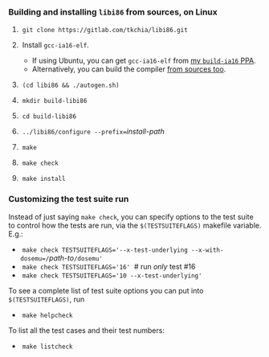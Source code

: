 ### Building and installing `libi86` from sources, on Linux

 1. &nbsp;`git clone https://gitlab.com/tkchia/libi86.git`

 2. &nbsp;Install `gcc-ia16-elf`.
    * If using Ubuntu, you can get `gcc-ia16-elf` from [my `build-ia16` PPA](https://launchpad.net/~tkchia/+archive/ubuntu/build-ia16/).
    * Alternatively, you can build the compiler [from sources too](https://github.com/tkchia/build-ia16).

 3. &nbsp;`(cd libi86 && ./autogen.sh)`

 4. &nbsp;`mkdir build-libi86`

 5. &nbsp;`cd build-libi86`

 6. &nbsp;`../libi86/configure --prefix=`_install-path_

 7. &nbsp;`make`

 8. &nbsp;`make check`

 9. &nbsp;`make install`

### Customizing the test suite run

Instead of just saying `make check`, you can specify options to the test suite to control how the tests are run, via the `$(TESTSUITEFLAGS)` makefile variable.  E.g.:

  * &nbsp;`make check TESTSUITEFLAGS='--x-test-underlying --x-with-dosemu=/`_path-to_`/dosemu'`
  * &nbsp;`make check TESTSUITEFLAGS='16'` &nbsp;# run _only_ test #16
  * &nbsp;`make check TESTSUITEFLAGS='10 --x-test-underlying'`

To see a complete list of test suite options you can put into `$(TESTSUITEFLAGS)`, run

  * &nbsp;`make helpcheck`

To list all the test cases and their test numbers:

  * &nbsp;`make listcheck`
